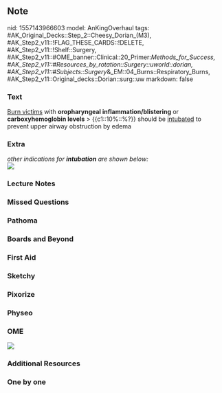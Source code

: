 ## Note
nid: 1557143966603
model: AnKingOverhaul
tags: #AK_Original_Decks::Step_2::Cheesy_Dorian_(M3), #AK_Step2_v11::!FLAG_THESE_CARDS::!DELETE, #AK_Step2_v11::!Shelf::Surgery, #AK_Step2_v11::#OME_banner::Clinical::20_Primer:_Methods_for_Success, #AK_Step2_v11::#Resources_by_rotation::Surgery::uworld::dorian, #AK_Step2_v11::#Subjects::Surgery_&_EM::04_Burns::Respiratory_Burns, #AK_Step2_v11::Original_decks::Dorian::surg::uw
markdown: false

### Text
<u>Burn victims</u> with <b>oropharyngeal
inflammation/blistering</b> or <b>carboxyhemoglobin levels</b> >
{{c1::10%::%?}} should be <u>intubated</u> to prevent upper airway
obstruction by edema

### Extra
<div>
  <i>other indications for <b>intubation</b> are shown below:</i>
</div>
<div></div>
<div>
  <i><img src="paste-1909057128497155.jpg"></i>
</div>

### Lecture Notes


### Missed Questions


### Pathoma


### Boards and Beyond


### First Aid


### Sketchy


### Pixorize


### Physeo


### OME
<div class="ome-widget">
  <a href="https://onlinemeded.org/spa/surgery?ref=anki"><img src=
  "_OME_AnkiFlashcards_Topic_2.png"></a>
</div>

### Additional Resources


### One by one

